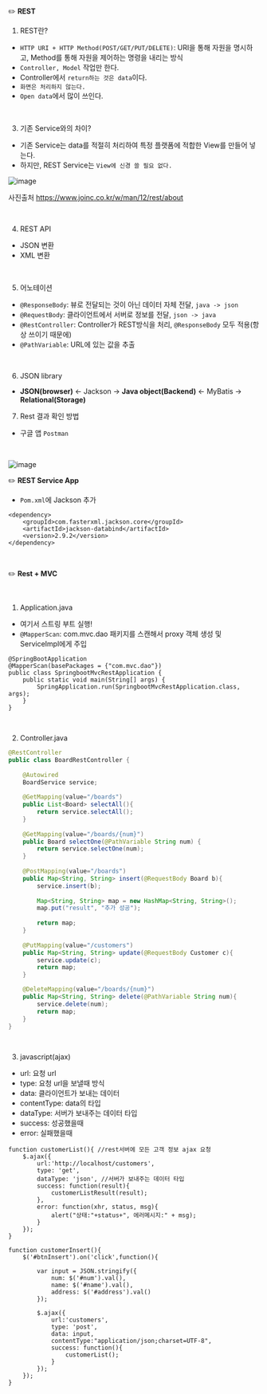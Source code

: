 
✏️ **REST**

1. REST란?
- `HTTP URI + HTTP Method(POST/GET/PUT/DELETE)`: URI을 통해 자원을 명시하고, Method를 통해 자원을 제어하는 명령을 내리는 방식
- `Controller, Model` 작업만 한다.
- Controller에서 `return하는 것은 data`이다.
- `화면은 처리하지 않는다.`
- `Open data`에서 많이 쓰인다.

<br>

3. 기존 Service와의 차이?
- 기존 Service는 data를 적절히 처리하여 특정 플랫폼에 적합한 View를 만들어 넣는다.
- 하지만, REST Service는 `View에 신경 쓸 필요 없다.`

![image](https://user-images.githubusercontent.com/62600984/116837521-c5e70e00-ac05-11eb-8d5f-4ada523db477.png)

사진출처 https://www.joinc.co.kr/w/man/12/rest/about 

<br>

4. REST API
- JSON 변환
- XML 변환

<br>

5. 어노테이션
- `@ResponseBody`: 뷰로 전달되는 것이 아닌 데이터 자체 전달, `java -> json`
- `@RequestBody`: 클라이언트에서 서버로 정보를 전달, `json -> java`
- `@RestController`: Controller가 REST방식을 처리, `@ResponseBody` 모두 적용(항상 쓰이기 때문에)
- `@PathVariable`: URL에 있는 값을 추출

<br>

6. JSON library

- **JSON(browser)** <- Jackson -> **Java object(Backend)** <- MyBatis -> **Relational(Storage)**

7. Rest 결과 확인 방법

- 구글 앱 `Postman`

<br>

![image](https://user-images.githubusercontent.com/62600984/117161611-065cac80-adfd-11eb-8109-4fbe95d594ad.png)


✏️ **REST Service App**

- `Pom.xml`에 Jackson 추가
```
<dependency>
    <groupId>com.fasterxml.jackson.core</groupId>
    <artifactId>jackson-databind</artifactId>
    <version>2.9.2</version>
</dependency>
```

<br>

✏️ **Rest + MVC**

<br>

1. Application.java
- 여기서 스트링 부트 실행!
- `@MapperScan`: com.mvc.dao 패키지를 스캔해서 proxy 객체 생성 및 ServiceImpl에게 주입
```
@SpringBootApplication
@MapperScan(basePackages = {"com.mvc.dao"})
public class SpringbootMvcRestApplication {
	public static void main(String[] args) {
		SpringApplication.run(SpringbootMvcRestApplication.class, args);
	}
}
```

<br>

2. Controller.java
```java
@RestController
public class BoardRestController {
	
	@Autowired
	BoardService service;
	
	@GetMapping(value="/boards")
	public List<Board> selectAll(){
		return service.selectAll();
	}
	
	@GetMapping(value="/boards/{num}")
	public Board selectOne(@PathVariable String num) {
		return service.selectOne(num);
	}
	
	@PostMapping(value="/boards")
	public Map<String, String> insert(@RequestBody Board b){
		service.insert(b);
		
		Map<String, String> map = new HashMap<String, String>();
		map.put("result", "추가 성공");
		
		return map;
	}
	
	@PutMapping(value="/customers")
	public Map<String, String> update(@RequestBody Customer c){
		service.update(c);
		return map;
	}

	@DeleteMapping(value="/boards/{num}")
	public Map<String, String> delete(@PathVariable String num){
		service.delete(num);
		return map;
	}
}
```

<br>

3. javascript(ajax)

- url: 요청 url
- type: 요청 url을 보낼때 방식
- data: 클라이언트가 보내는 데이터
- contentType: data의 타입
- dataType: 서버가 보내주는 데이터 타입
- success: 성공했을때
- error: 실패했을때
```
function customerList(){ //rest서버에 모든 고객 정보 ajax 요청
	$.ajax({
		url:'http://localhost/customers',
		type: 'get',
		dataType: 'json', //서버가 보내주는 데이터 타입
		success: function(result){
			customerListResult(result);
		},
		error: function(xhr, status, msg){
			alert("상태:"+status+", 에러메시지:" + msg);
		}
	});
}
```
```
function customerInsert(){
	$('#btnInsert').on('click',function(){

		var input = JSON.stringify({
			num: $('#num').val(),
			name: $('#name').val(),
			address: $('#address').val()
		});

		$.ajax({
			url:'customers',
			type: 'post',
			data: input,
			contentType:"application/json;charset=UTF-8",
			success: function(){
				customerList();
			}
		});
	});
}
```
